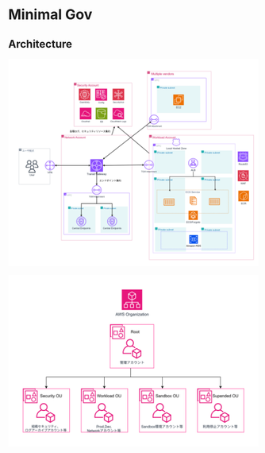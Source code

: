 # Minimal Gov

## Architecture

![Architecture Diagram](./image/アーキテクチャ図.png)

![Organization Diagram](./image/Organization.png)

